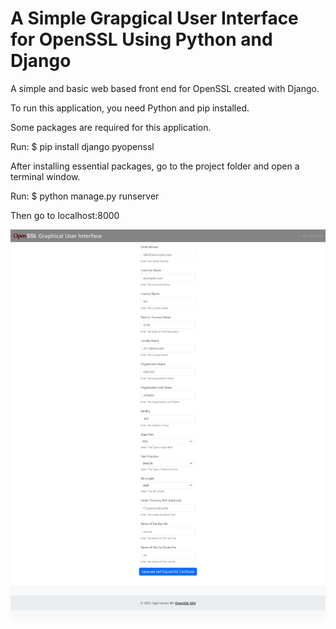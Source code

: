 # A Simple Grapgical User Interface for OpenSSL Using Python and Django
 A simple and basic web based front end for OpenSSL created with Django.

To run this application, you need Python and pip installed.
 
 
 Some packages are required for this application.
 
 Run:
 $ pip install django pyopenssl
 
 After installing essential packages, go to the project folder and open a terminal window.
 
 Run:
 $ python manage.py runserver
 
 
 
 Then go to localhost:8000


 ![UI Screen Shot](static/ss.jpeg?raw=true "UI Screen Shot")
